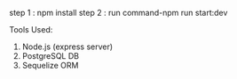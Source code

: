 step 1 : npm install
step 2 : run command-npm run start:dev

Tools Used:
1. Node.js (express server)
2. PostgreSQL DB
3. Sequelize ORM
 
